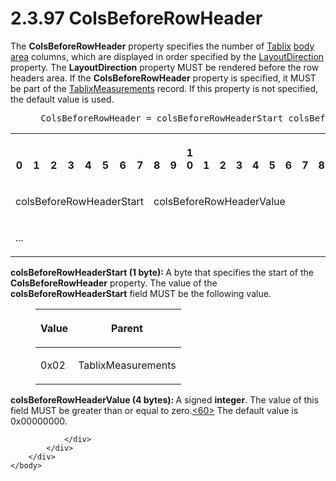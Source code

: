 <html dir="LTR" xmlns:mshelp="http://msdn.microsoft.com/mshelp" xmlns:ddue="http://ddue.schemas.microsoft.com/authoring/2003/5" xmlns:xlink="http://www.w3.org/1999/xlink" xmlns:tool="http://www.microsoft.com/tooltip">
    <head>
        <meta http-equiv="Content-Type" content="text/html; CHARSET=utf-8"></meta>
        <meta name="save" content="history"></meta>
        <title>2.3.97 ColsBeforeRowHeader</title>
        <xml>
            <mshelp:toctitle title="2.3.97 ColsBeforeRowHeader"></mshelp:toctitle>
            <mshelp:rltitle title="[MS-RPL]: ColsBeforeRowHeader"></mshelp:rltitle>
            <mshelp:keyword index="A" term="443c2b59-bc83-4235-b282-fbb8277e326e"></mshelp:keyword>
            <mshelp:attr name="DCSext.ContentType" value="open specification"></mshelp:attr>
            <mshelp:attr name="AssetID" value="443c2b59-bc83-4235-b282-fbb8277e326e"></mshelp:attr>
            <mshelp:attr name="TopicType" value="kbRef"></mshelp:attr>
            <mshelp:attr name="DCSext.Title" value="[MS-RPL]: ColsBeforeRowHeader" />
        </xml>
    </head>
    <body>
        <div id="header">
            <h1 class="heading">2.3.97 ColsBeforeRowHeader</h1>
        </div>
        <div id="mainSection">
            <div id="mainBody">
                <div id="allHistory" class="saveHistory"></div>
                <div id="sectionSection0" class="section" name="collapseableSection">
                    

<p>The <b>ColsBeforeRowHeader</b> property specifies the number
of <a href="f8ea94d9-d2b6-4d7f-8dc4-59faa3a98b93.htm">Tablix</a> <a href="75ae48f7-746b-4b41-919c-6699fa28b3ef.htm#gt_575a1308-df3d-4439-a039-54feac0baf23">body area</a> columns, which
are displayed in order specified by the <a href="8a4b0caa-0ddd-45d0-a9cd-6ead08e8a592.htm">LayoutDirection</a> property.
The <b>LayoutDirection</b> property MUST be rendered before the row headers
area. If the <b>ColsBeforeRowHeader</b> property is specified, it MUST be part
of the <a href="2a40ce87-0857-4776-ac72-ba5668c8340a.htm">TablixMeasurements</a>
record. If this property is not specified, the default value is used.</p>

<dl>
<dd>
<div><pre> ColsBeforeRowHeader = colsBeforeRowHeaderStart colsBeforeRowHeaderValue
</pre></div>
</dd></dl>

<table>
 <tr>
  <th><p><br>0</p></th>
  <th><p><br>1</p></th>
  <th><p><br>2</p></th>
  <th><p><br>3</p></th>
  <th><p><br>4</p></th>
  <th><p><br>5</p></th>
  <th><p><br>6</p></th>
  <th><p><br>7</p></th>
  <th><p><br>8</p></th>
  <th><p><br>9</p></th>
  <th><p>1<br>0</p></th>
  <th><p><br>1</p></th>
  <th><p><br>2</p></th>
  <th><p><br>3</p></th>
  <th><p><br>4</p></th>
  <th><p><br>5</p></th>
  <th><p><br>6</p></th>
  <th><p><br>7</p></th>
  <th><p><br>8</p></th>
  <th><p><br>9</p></th>
  <th><p>2<br>0</p></th>
  <th><p><br>1</p></th>
  <th><p><br>2</p></th>
  <th><p><br>3</p></th>
  <th><p><br>4</p></th>
  <th><p><br>5</p></th>
  <th><p><br>6</p></th>
  <th><p><br>7</p></th>
  <th><p><br>8</p></th>
  <th><p><br>9</p></th>
  <th><p>3<br>0</p></th>
  <th><p><br>1</p></th>
 </tr>
 <tr>
  <td colspan="8">
  <p>colsBeforeRowHeaderStart</p>
  </td>
  <td colspan="24">
  <p>colsBeforeRowHeaderValue</p>
  </td>
 </tr>
 <tr>
  <td colspan="8">
  <p>...</p>
  </td>
  
 </tr>
</table>

<p><b>colsBeforeRowHeaderStart (1 byte): </b>A byte that
specifies the start of the <b>ColsBeforeRowHeader</b> property. The value of
the <b>colsBeforeRowHeaderStart</b> field MUST be the following value.</p>

<dl>
<dd>
<table>
 <thead>
  <tr>
   <th>
   <p>Value</p>
   </th>
   <th>
   <p>Parent</p>
   </th>
  </tr>
 </thead>
 <tr>
  <td>
  <p>0x02</p>
  </td>
  <td>
  <p>TablixMeasurements</p>
  </td>
 </tr>
</table>
</dd></dl>

<p><b>colsBeforeRowHeaderValue (4 bytes): </b>A signed <b>integer</b>.
The value of this field MUST be greater than or equal to zero.<a id="Appendix_A_Target_60"></a><a href="1d022514-2a2f-41df-b2f8-36f19e474fa5.htm#Appendix_A_60" aria-label="Product behavior note 60">&lt;60&gt;</a> The default value is
0x00000000.</p>


                </div>
            </div>
        </div>
    </body>
</html>